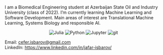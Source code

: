 I am a Biomedical Engineering student at Azerbaijan State Oil and Industry University (class of 2022). I’m currently learning Machine Learning and Software Development. Main areas of interest are Translational Machine Learning, Systems Biology and responsible AI.  
  
<p align=center>
  <img alt="Julia" src="https://img.shields.io/badge/-Julia-45b8d8?style=for-the-badge&logo=julia&logoColor=white" />
  <img alt="Python" src="https://img.shields.io/badge/-Python-45b8d8?style=for-the-badge&logo=python&logoColor=white" />
  <img alt="Jupyter" src="https://img.shields.io/badge/-Jupyter-5849BE?style=for-the-badge&logo=jupyter&logoColor=white" />
  <img alt="git" src="https://img.shields.io/badge/-Git-F05032?style=for-the-badge&logo=git&logoColor=white" />
</p>

Email: cefer.isbarov@gmail.com  
LinkedIn: https://www.linkedin.com/in/jafar-isbarov/
